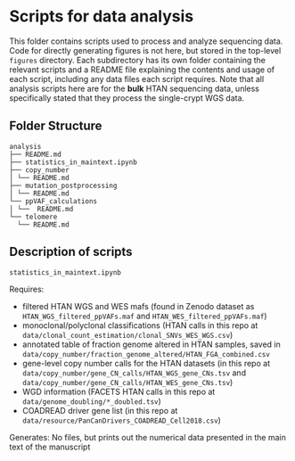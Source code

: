 # Scripts for data analysis

This folder contains scripts used to process and analyze sequencing data. Code for directly generating figures is not here, but stored in the top-level `figures` directory. Each subdirectory has its own folder containing the relevant scripts and a README file explaining the contents and usage of each script, including any data files each script requires. Note that all analysis scripts here are for the **bulk** HTAN sequencing data, unless specifically stated that they process the single-crypt WGS data.

## Folder Structure

```
analysis
├── README.md
├── statistics_in_maintext.ipynb
├── copy_number
│ └── README.md
├── mutation_postprocessing
│ └── README.md
└── ppVAF_calculations
│ └──  README.md
└── telomere
  └── README.md
```

## Description of scripts

`statistics_in_maintext.ipynb`

Requires:
* filtered HTAN WGS and WES mafs (found in Zenodo dataset as `HTAN_WGS_filtered_ppVAFs.maf` and `HTAN_WES_filtered_ppVAFs.maf`)
* monoclonal/polyclonal classifications (HTAN calls in this repo at `data/clonal_count_estimation/clonal_SNVs_WES_WGS.csv`)
* annotated table of fraction genome altered in HTAN samples, saved in `data/copy_number/fraction_genome_altered/HTAN_FGA_combined.csv`
* gene-level copy number calls for the HTAN datasets (in this repo at `data/copy_number/gene_CN_calls/HTAN_WGS_gene_CNs.tsv` and `data/copy_number/gene_CN_calls/HTAN_WES_gene_CNs.tsv`)
* WGD information (FACETS HTAN calls in this repo at `data/genome_doubling/*_doubled.tsv`)
* COADREAD driver gene list (in this repo at `data/resource/PanCanDrivers_COADREAD_Cell2018.csv`)

Generates:
No files, but prints out the numerical data presented in the main text of the manuscript

